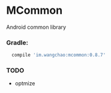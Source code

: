 # MCommon
Android common library
### Gradle:
```gradle
  compile 'im.wangchao:mcommon:0.8.7'
```
### TODO
- optmize

